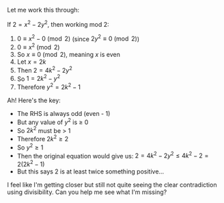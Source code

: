 Let me work this through:

If $2 = x^2-2y^2$, then working mod 2:
1. $0 \equiv x^2-0 \pmod{2}$ (since $2y^2 \equiv 0 \pmod{2}$)
2. $0 \equiv x^2 \pmod{2}$
3. So $x \equiv 0 \pmod{2}$, meaning $x$ is even
4. Let $x = 2k$
5. Then $2 = 4k^2-2y^2$
6. So $1 = 2k^2-y^2$
7. Therefore $y^2 = 2k^2-1$

Ah! Here's the key:
- The RHS is always odd (even - 1)
- But any value of $y^2$ is ≥ 0
- So $2k^2$ must be > 1
- Therefore $2k^2 \geq 2$
- So $y^2 \geq 1$
- Then the original equation would give us:
  $2 = 4k^2-2y^2 \leq 4k^2-2 = 2(2k^2-1)$
- But this says 2 is at least twice something positive...

I feel like I'm getting closer but still not quite seeing the clear contradiction using divisibility. Can you help me see what I'm missing?